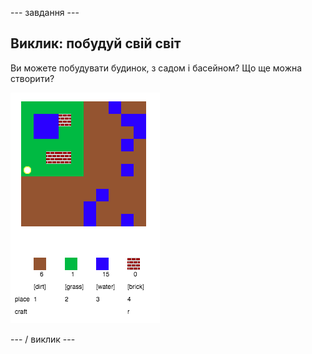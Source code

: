 \--- завдання \---

## Виклик: побудуй свій світ

Ви можете побудувати будинок, з садом і басейном? Що ще можна створити?

![скріншот](images/craft-build-example.png)

\--- / виклик \---